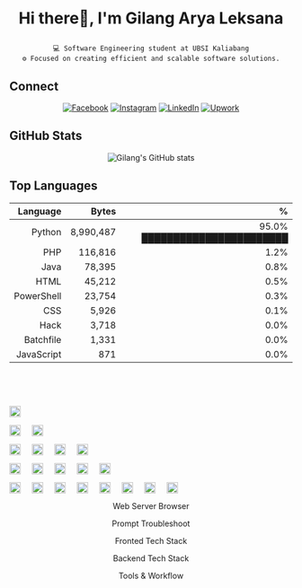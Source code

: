 <h1 align="center">
  
Hi there👋, I'm Gilang Arya Leksana

</h2>

<p align="center">
  <code>💻 Software Engineering student at UBSI Kaliabang</code><br>
  <code>⚙️ Focused on creating efficient and scalable software solutions.</code>
</p>

## Connect
<div align="center">
  
[![Facebook](https://img.shields.io/badge/-Facebook-1877F2?style=for-the-badge&logo=facebook)](https://www.facebook.com/gilang.arya.3114/)
[![Instagram](https://img.shields.io/badge/-Instagram-E4405F?style=for-the-badge&logo=instagram)](https://instagram.com/gryaaaaaa_)
[![LinkedIn](https://img.shields.io/badge/-LinkedIn-0A66C2?style=for-the-badge&logo=linkedin)](https://linkedin.com/in/gilangarya)
[![Upwork](https://img.shields.io/badge/-Upwork-6FDA44?style=for-the-badge&logo=Upwork&logoColor=white)](https://www.upwork.com/freelancers/~0116cd4da2040b489c?mp_source=share)

</div>

<h2 align="left">GitHub Stats</h2>

<div align="center">

![Gilang's GitHub stats](https://github-readme-stats.vercel.app/api?username=elnaxy12&show_icons=true&theme=tokyonight)
  
</div>

## Top Languages

<!--START_SECTION:langs-->
<div align="center">

| Language | Bytes | % |
|---:|---:|---:|
| Python | 8,990,487 | 95.0% ███████████████████████ |
| PHP | 116,816 | 1.2%  |
| Java | 78,395 | 0.8%  |
| HTML | 45,212 | 0.5%  |
| PowerShell | 23,754 | 0.3%  |
| CSS | 5,926 | 0.1%  |
| Hack | 3,718 | 0.0%  |
| Batchfile | 1,331 | 0.0%  |
| JavaScript | 871 | 0.0%  |

</div>
<!--END_SECTION:langs-->

##

<br>

<br>

<p align="center" style="display: flex; gap: 20px;">
  <img src="https://upload.wikimedia.org/wikipedia/commons/thumb/e/e1/Google_Chrome_icon_%28February_2022%29.svg/48px-Google_Chrome_icon_%28February_2022%29.svg.png" width="20"/>
</p>
<p align="center" style="display: flex; gap: 20px;">
  <img src="https://img.icons8.com/?size=100&id=ka3InxFU3QZa&format=png&color=000000" width="20"/>
  <img src="https://cdn.jsdelivr.net/gh/homarr-labs/dashboard-icons/svg/google-gemini.svg" width="20"/>
</p>
<p align="center" style="display: flex; gap: 20px;"> 
  <img src="https://cdn.jsdelivr.net/gh/devicons/devicon/icons/html5/html5-original.svg" width="20"/> 
  <img src="https://cdn.jsdelivr.net/gh/devicons/devicon/icons/css3/css3-original.svg" width="20"/> 
  <img src="https://cdn.jsdelivr.net/gh/devicons/devicon/icons/javascript/javascript-original.svg" width="20"/> 
  <img src="https://cdn.jsdelivr.net/gh/devicons/devicon@latest/icons/vite/vite-original-wordmark.svg" width="20"/>
</p>
<p align="center" style="display: flex; gap: 20px;"> 
  <img src="https://cdn.jsdelivr.net/gh/devicons/devicon/icons/php/php-original.svg" width="20"/> 
  <img src="https://cdn.jsdelivr.net/gh/devicons/devicon/icons/python/python-original.svg" width="20"/> 
  <img src="https://cdn.jsdelivr.net/gh/devicons/devicon/icons/java/java-original.svg" width="20"/> 
  <img src="https://cdn.jsdelivr.net/gh/devicons/devicon@latest/icons/laravel/laravel-original.svg" width="20"/> 
  <img src="https://cdn.jsdelivr.net/gh/devicons/devicon@latest/icons/mysql/mysql-original-wordmark.svg" width="20"/> 
</p>
<p align="center" style="display: flex; gap: 20px;">
  <img src="https://cdn.jsdelivr.net/gh/devicons/devicon/icons/vscode/vscode-original.svg" width="20"/>
  <img src="https://cdn.jsdelivr.net/gh/devicons/devicon/icons/git/git-original.svg" width="20"/>
  <img src="https://github.githubassets.com/assets/GitHub-Mark-ea2971cee799.png" width="20"/>
  <img src="https://cdn.simpleicons.org/prettier/F7B93E" width="20"/>
  <img src="https://cdn.jsdelivr.net/gh/devicons/devicon@v2.17.0/icons/windows8/windows8-original.svg" width="20"/>
  <img src="https://laragon.org/logo.svg" width="20" alt="Laragon"/>
  <img src="https://upload.wikimedia.org/wikipedia/en/thumb/7/78/XAMPP_logo.svg/1183px-XAMPP_logo.svg.png" width="20" alt="XAMPP"/>
  <img src="https://avatars.githubusercontent.com/u/63051368?s=280&v=4" width="20" alt="BLADE"/>
</p>

<p align="center">Web Server Browser</p>
<p align="center">Prompt Troubleshoot</p>
<p align="center">Fronted Tech Stack</p>
<p align="center">Backend Tech Stack</p>
<p align="center">Tools & Workflow</p>
